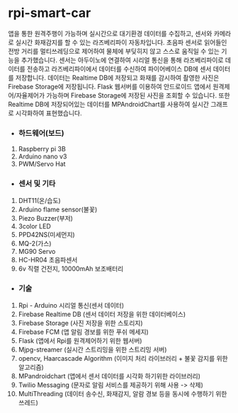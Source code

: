 # rpi-smart-car
앱을 통한 원격주행이 가능하며 실시간으로 대기환경 데이터를 수집하고, 센서와 카메라로 실시간 화재감지를 할 수 있는 라즈베리파이 자동차입니다.
초음파 센서로 읽어들인 전방 거리를 멀티쓰레딩으로 제어하여 물체에 부딪히지 않고 스스로 움직일 수 있는 기능을 추가했습니다.
센서는 아두이노에 연결하여 시리얼 통신을 통해 라즈베리파이로 데이터를 전송하고 라즈베리파이에서 데이터를 수신하여 파이어베이스 DB에 센서 데이터를 저장합니다.
데이터는 Realtime DB에 저장되고 화재를 감시하여 촬영한 사진은 Firebase Storage에 저장됩니다. 
Flask 웹서버를 이용하여 안드로이드 앱에서 원격제어/자율제어가 가능하며 Firebase Storage에 저장된 사진을 조회할 수 있습니다.
또한 Realtime DB에 저장되어있는 데이터를 MPAndroidChart를 사용하여 실시간 그래프로 시각화하여 표현했습니다.


- <h3> 하드웨어(보드)
 1. Raspberry pi 3B
 2. Arduino nano v3
 3. PWM/Servo Hat
 
- <h3>센서 및 기타 
 1. DHT11(온/습도)
 2. Arduino flame sensor(불꽃)
 3. Piezo Buzzer(부저)
 4. 3color LED
 5. PPD42NS(미세먼지)
 6. MQ-2(가스)
 7. MG90 Servo
 8. HC-HR04 초음파센서
 9. 6v 직렬 건전지, 10000mAh 보조배터리

 
 - <h3>기술
  1. Rpi - Arduino 시리얼 통신(센서 데이터)
  2. Firebase Realtime DB (센서 데이터 저장을 위한 데이터베이스)
  3. Firebase Storage (사진 저장을 위한 스토리지)
  4. Firebase FCM (앱 알림 경보를 위한 푸쉬 메세지)
  5. Flask (앱에서 Rpi를 원격제어하기 위한 웹서버)
  6. Mjpg-streamer (실시간 스트리밍을 위한 스트리밍 서버)
  7. opencv, Haarcascade Algorithm (이미지 처리 라이브러리 + 불꽃 감지를 위한 알고리즘)
  8. MPandroidchart (앱에서 센서 데이터를 시각화 하기위한 라이브러리)
  9. Twilio Messaging (문자로 알림 서비스를 제공하기 위해 사용 -> 삭제)
  10. MultiThreading (데이터 송수신, 화재감지, 알람 경보 등을 동시에 수행하기 위한 쓰레드)
